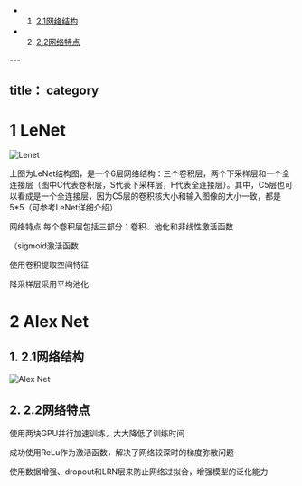 <!-- vscode-markdown-toc -->
* 1. [2.1网络结构](#)
* 2. [2.2网络特点](#-1)

<!-- vscode-markdown-toc-config
	numbering=true
	autoSave=true
	/vscode-markdown-toc-config -->
<!-- /vscode-markdown-toc -->---
title：
category
---

# 1 LeNet

![Lenet](http://static.zybuluo.com/feixian15/bo9cgzyuomzn73jiq6o9hsuu/ScreenShot2017-07-06at12.24.42PM.png)

上图为LeNet结构图，是一个6层网络结构：三个卷积层，两个下采样层和一个全连接层（图中C代表卷积层，S代表下采样层，F代表全连接层）。其中，C5层也可以看成是一个全连接层，因为C5层的卷积核大小和输入图像的大小一致，都是5*5（可参考LeNet详细介绍）

网络特点 
每个卷积层包括三部分：卷积、池化和非线性激活函数

（sigmoid激活函数

使用卷积提取空间特征

降采样层采用平均池化

# 2 Alex Net

##  1. <a name=''></a>2.1网络结构

![Alex Net](http://static.zybuluo.com/feixian15/frh61ulks4075fsuplbr3k77/1689929-063fb60285b6ed42.png)

##  2. <a name='-1'></a>2.2网络特点

使用两块GPU并行加速训练，大大降低了训练时间

成功使用ReLu作为激活函数，解决了网络较深时的梯度弥散问题

使用数据增强、dropout和LRN层来防止网络过拟合，增强模型的泛化能力
